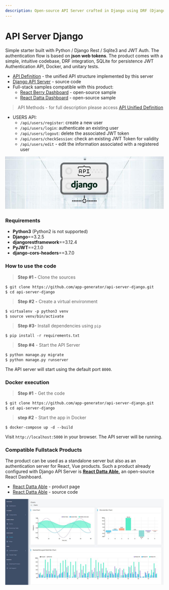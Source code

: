 ```yaml
---
description: Open-source API Server crafted in Django using DRF (Django REST Framework)
---
```


# API Server Django

Simple starter built with Python / Django Rest / Sqlite3 and JWT Auth. The authentication flow is based on **json web tokens**. The product comes with a simple, intuitive codebase, DRF integration, SQLite for persistence JWT Authentication API, Docker, and unitary tests.

* [API Definition](api-unified-definition.md) - the unified API structure implemented by this server
* [Django API Server](https://github.com/app-generator/api-server-django) - source code
* Full-stack samples compatible with this product:
  * [React Berry Dashboard](https://github.com/app-generator/react-berry-admin-template) - open-source sample
  * [React Datta Dashboard](https://github.com/app-generator/react-datta-able-dashboard) - open-source sample

> API Methods - for full description please access [API Unified Definition](api-unified-definition.md)

* USERS API:
  * `/api/users/register`: create a new user
  * `/api/users/login`: authenticate an existing user
  * `/api/users/logout`: delete the associated JWT token
  * `/api/users/checkSession`: check an existing JWT Token for validity
  * `/api/users/edit` - edit the information associated with a registered user 

![Django API Server - Open-source Product.](../../.gitbook/assets/api-cover-django-xs.jpg)

### Requirements

* **Python3** \(Python2 is not supported\) 
* **Django**==3.2.5
* **djangorestframework**==3.12.4
* **PyJWT**==2.1.0
* **django-cors-headers**==3.7.0 



### How to use the code

> **Step \#1 -** Clone the sources

```text
$ git clone https://github.com/app-generator/api-server-django.git
$ cd api-server-django
```

> **Step \#2 -** Create a virtual environment

```text
$ virtualenv -p python3 venv
$ source venv/bin/activate
```

> **Step \#3-** Install dependencies using `pip`

```text
$ pip install -r requirements.txt
```

> **Step \#4** - Start the API Server

```text
$ python manage.py migrate
$ python manage.py runserver
```

The API server will start using the default port `8000`.



### **Docker execution**

> **Step \#1** - Get the code

```text
$ git clone https://github.com/app-generator/api-server-django.git
$ cd api-server-django
```

> **step \#2** - Start the app in Docker

```text
$ docker-compose up -d --build
```

Visit `http://localhost:5000` in your browser. The API server will be running.  


### Compatible Fullstack Products

The product can be used as a standalone server but also as an authentication server for React, Vue products. Such a product already configured with Django API Server is [**React Datta Able**](https://appseed.us/product/react-node-js-datta-able)**,** an open-source React Dashboard.

* [React Datta Able](https://appseed.us/product/react-node-js-datta-able) - product page
* [React Datta Able](https://github.com/app-generator/react-datta-able-dashboard) - source code

![React Datta Able - Open-Source Dashboard](../../.gitbook/assets/react-datta-able-cover.jpg)

